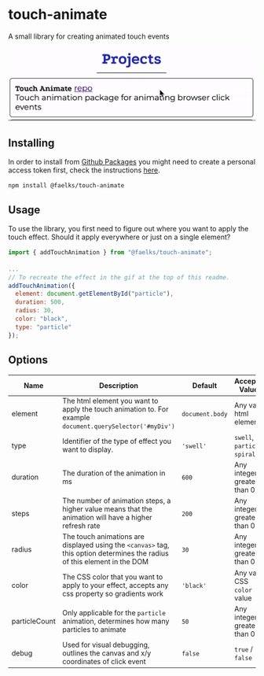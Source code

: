 # touch-animate
A small library for creating animated touch events

![Library Demo GIF](touch-animation-demo.gif)

## Installing
In order to install from [Github Packages](https://github.com/features/packages) you might need to create a personal access token first, check the instructions [here](https://help.github.com/en/github/authenticating-to-github/creating-a-personal-access-token-for-the-command-line).
```
npm install @faelks/touch-animate
```

## Usage
To use the library, you first need to figure out where you want to apply the touch effect. Should it apply everywhere or just on a single element?

```javascript
import { addTouchAnimation } from "@faelks/touch-animate";

...
// To recreate the effect in the gif at the top of this readme.
addTouchAnimation({
  element: document.getElementById("particle"),
  duration: 500,
  radius: 30,
  color: "black",
  type: "particle"
});
```

## Options
| Name | Description | Default | Accepted Values | 
|---|---|---|---|
| element | The html element you want to apply the touch animation to. For example `document.querySelector('#myDiv')` | `document.body` | Any valid html element |
| type | Identifier of the type of effect you want to display. | `'swell'` | `swell`, `particle`, `spiral` |
| duration | The duration of the animation in ms | `600` | Any integer greater than 0 |
| steps | The number of animation steps, a higher value means that the animation will have a higher refresh rate | `200` | Any integer greater than 0 |
| radius | The touch animations are displayed using the `<canvas>` tag, this option determines the radius of this element in the DOM | `30` | Any integer greater than 0 |
| color | The CSS color that you want to apply to your effect, accepts any css property so gradients work | `'black'` | Any valid CSS `color` value |
| particleCount | Only applicable for the `particle` animation, determines how many particles to animate | `50` | Any integer greater than 0 |
| debug | Used for visual debugging, outlines the canvas and x/y coordinates of click event | `false` | `true` / `false` |